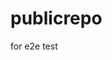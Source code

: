 # publicrepo
for e2e test












































































































































































































































































































































































































































































































































































































































































































































































































































































































































































































































































































































































































































































































































































































































































































































































































































































































































































































































































































































































































































































































































































































































































































